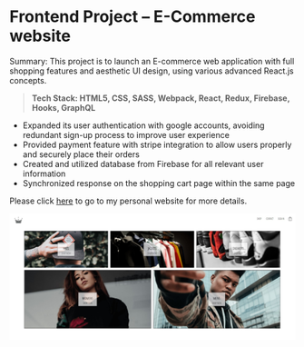 # Frontend Project – E-Commerce website 

Summary: This project is to launch an E-commerce web application with full shopping features and aesthetic UI design, using various advanced React.js concepts.
> **Tech Stack: HTML5, CSS, SASS, Webpack, React, Redux, Firebase, Hooks, GraphQL**

- Expanded its user authentication with google accounts, avoiding redundant sign-up process to improve user experience 
- Provided payment feature with stripe integration to allow users properly and securely place their orders 
- Created and utilized database from Firebase for all relevant user information
- Synchronized response on the shopping cart page within the same page 

Please click [here](https://louiscrown.herokuapp.com/) to go to my personal website for more details. 

![webdemo](https://github.com/Liping7765/e-clothing/blob/master/Web%20Demo.jpg?raw=true)
